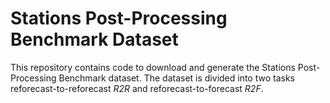 # Stations Post-Processing Benchmark Dataset

This repository contains code to download and generate the Stations Post-Processing Benchmark dataset.
The dataset is divided into two tasks reforecast-to-reforecast *R2R* and reforecast-to-forecast *R2F*.
